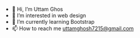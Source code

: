 - 👋 Hi, I’m Uttam Ghos
- 👀 I’m interested in web design
- 🌱 I’m currently learning Bootstrap
- 📫 How to reach me uttamghosh7215@gmail.com
